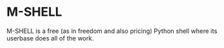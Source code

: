 # M-SHELL
M-SHELL is a free (as in freedom and also pricing) Python shell where its userbase does all of the work.
